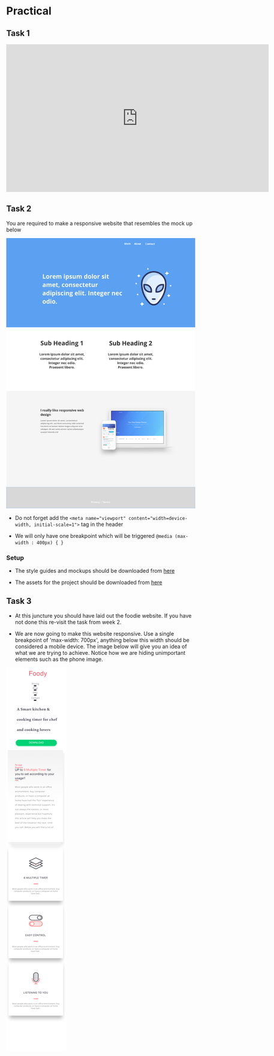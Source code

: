 # Practical 

## Task 1

<iframe width="700" height="394" src="https://www.youtube.com/embed/hR9eDirLcpU" frameborder="0" allow="accelerometer; autoplay; encrypted-media; gyroscope; picture-in-picture" allowfullscreen></iframe>


## Task 2 

You are required to make a responsive website that resembles the mock up below

![](assets/images/task_desktop_layout.png)


- Do not forget add the `<meta name="viewport" content="width=device-width, initial-scale=1">` tag in the header

- We will only have one breakpoint which will be triggered
  `@media (max-width : 400px) { }`
  
 ### Setup 
 
 - The style guides and mockups should be downloaded from [here](https://github.com/joeappleton18/cda400_2017/raw/gh-pages/sessions/week11/task.zip)
 
 - The assets for the project should be downloaded from [here](https://github.com/joeappleton18/cda400_2017/raw/gh-pages/sessions/week11/web_assets.zip)
   



## Task 3

- At this juncture you should have laid out the foodie website. If you have not done this re-visit the task from week 2.

- We are now going to make this website responsive. Use a single breakpoint of 'max-width: 700px', anything below this width should be considered a mobile device. The image below will give you an idea of what we are trying to achieve. Notice how we are hiding unimportant elements such as the phone image.

![](./assets/images/mobile.png)


